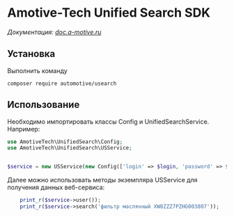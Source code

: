 
# Amotive-Tech Unified Search SDK
*Документация: [doc.a-motive.ru](https://doc.a-motive.ru)*

## Установка

Выполнить команду

    composer require automotive/usearch

## Использование

Необходимо импортировать классы Config и UnifiedSearchService. Например:

```php
use AmotiveTech\UnifiedSearch\Config;
use AmotiveTech\UnifiedSearch\USService;


$service = new USService(new Config(['login' => $login, 'password' => $password]));
```

Далее можно использовать методы экземпляра USService для получения данных веб-сервиса:

```php
    print_r($service->user());
    print_r($service->search('фильтр маслянный XW8ZZZ7PZHG003807'));
```
